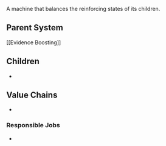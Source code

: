 A machine that balances the reinforcing states of its children. 
## Parent System
[[Evidence Boosting]]
## Children
- 
## Value Chains
- 
### Responsible Jobs
-
